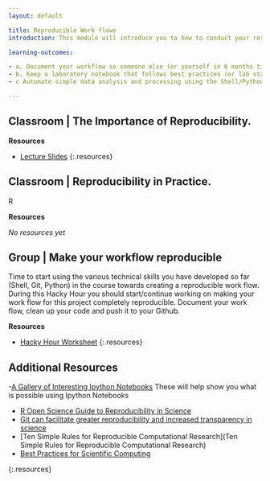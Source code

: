 ```yaml
---
layout: default

title: Reproducible Work flows
introduction: This module will introduce you to how to conduct your research in a reproducible way. As you are aware, reproducibility is a core tenet of science. (One more line about science in crisis or something). So far in this course you have learnt a number of tools (shell, Git, Python) that will help you work in a reproducible way. Automating your work flow with these tools will help increase the speed at which you work, and decrease the number of errors you make. (Something about transparency of your work to yourself and others)

learning-outcomes:

- a. Document your workflow so someone else (or yourself in 6 months time) can reproduce you work
- b. Keep a laboratory notebook that follows best practices (or lab standards) such as clear documentation of all experiments,references to literature, cross references to other lab notebooks. 
- c Automate simple data analysis and processing using the Shell/Python

---
```




## Classroom | The Importance of Reproducibility. 


**Resources**

- [Lecture Slides](http://linkhere.com)
{:.resources}



## Classroom | Reproducibility in Practice. 

R

**Resources**

_No resources yet_


## Group | Make your workflow reproducible

Time to start using the various technical skills you have developed so far (Shell, Git, Python) in the course towards creating a reproducible work flow. During this Hacky Hour you should start/continue working on making your work flow for this project completely reproducible. Document your work flow, clean up your code and push it to your Github. 

**Resources**

- [Hacky Hour Worksheet](hacky-hour-worksheet.html)
{:.resources}


## Additional Resources
-[A Gallery of Interesting Ipython Notebooks](https://github.com/ipython/ipython/wiki/A-gallery-of-interesting-IPython-Notebooks#mathematics-physics-chemistry-biology)
These will help show you what is possible using Ipython Notebooks
- [R Open Science Guide to Reproducibility in Science ](http://ropensci.github.io/reproducibility-guide/)
- [Git can facilitate greater reproducibility and increased transparency in science](http://scfbm.biomedcentral.com/articles/10.1186/1751-0473-8-7) 
- [Ten Simple Rules for Reproducible Computational Research](Ten Simple Rules for Reproducible Computational Research)
- [Best Practices for Scientific Computing](http://journals.plos.org/plosbiology/article?id=10.1371/journal.pbio.1001745)

{:.resources}
